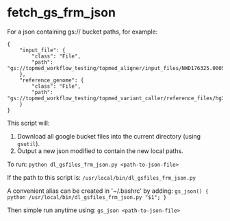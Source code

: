 # fetch_gs_frm_json
For a json containing gs:// bucket paths, for example:

```
{
    "input_file": {
        "class": "File",
        "path": "gs://topmed_workflow_testing/topmed_aligner/input_files/NWD176325.0005.recab.cram"
    },
    "reference_genome": {
        "class": "File",
        "path": "gs://topmed_workflow_testing/topmed_variant_caller/reference_files/hg38/hs38DH.fa"
    }
}
```

This script will:
1. Download all google bucket files into the current directory (using `gsutil`).
2. Output a new json modified to contain the new local paths.

To run:
    `python dl_gsfiles_frm_json.py <path-to-json-file>`

If the path to this script is:
    `/usr/local/bin/dl_gsfiles_frm_json.py`

A convenient alias can be created in '~/.bashrc' by adding:
    `gs_json() { python /usr/local/bin/dl_gsfiles_frm_json.py "$1"; }`

Then simple run anytime using:
    `gs_json <path-to-json-file>`
